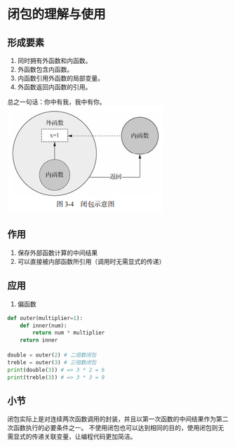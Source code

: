 # 闭包的理解与使用

## 形成要素
1. 同时拥有外函数和内函数。
1. 外函数包含内函数。
1. 内函数引用外函数的局部变量。
1. 外函数返回内函数的引用。

总之一句话：你中有我，我中有你。
![闭包](https://github.com/five3/python-sdet-doc/blob/main/Doc/%E7%AC%AC%E4%B8%89%E7%AB%A0/closure.png?raw=true)

## 作用
1. 保存外部函数计算的中间结果
1. 可以直接被内部函数所引用（调用时无需显式的传递）

## 应用
1. 偏函数

```python
def outer(multiplier=1): 
    def inner(num): 
        return num * multiplier 
    return inner
     
double = outer(2) # 二倍数闭包
treble = outer(3) # 三倍数闭包
print(double(3)) # => 3 * 2 = 6 
print(treble(3)) # => 3 * 3 = 9
```

## 小节
闭包实际上是对连续两次函数调用的封装，并且以第一次函数的中间结果作为第二次函数执行的必要条件之一。
不使用闭包也可以达到相同的目的，使用闭包则无需显式的传递关联变量，让编程代码更加简洁。
